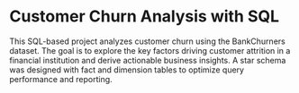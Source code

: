 # Customer Churn Analysis with SQL
This SQL-based project analyzes customer churn using the BankChurners dataset. The goal is to explore the key factors driving customer attrition in a financial institution and derive actionable business insights. A star schema was designed with fact and dimension tables to optimize query performance and reporting.
